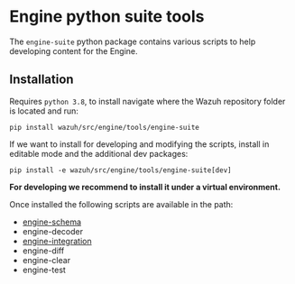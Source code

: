 # Engine python suite tools

The `engine-suite` python package contains various scripts to help developing content for the Engine.

## Installation
Requires `python 3.8`, to install navigate where the Wazuh repository folder is located and run:
```
pip install wazuh/src/engine/tools/engine-suite
```
If we want to install for developing and modifying the scripts, install in editable mode and the additional dev packages:
```
pip install -e wazuh/src/engine/tools/engine-suite[dev]
```
**For developing we recommend to install it under a virtual environment.**

Once installed the following scripts are available in the path:
- [engine-schema](src/engine_schema/README.md)
- engine-decoder
- [engine-integration](src/engine_integration/README.md)
- engine-diff
- engine-clear
- engine-test
